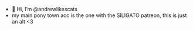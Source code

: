 - 👋 Hi, I’m @andrewlikescats
- my main pony town acc is the one with the SILIGATO patreon, this is just an alt <3

<!---
andrewlikescats/andrewlikescats is a ✨ special ✨ repository because its `README.md` (this file) appears on your GitHub profile.
You can click the Preview link to take a look at your changes.
--->

